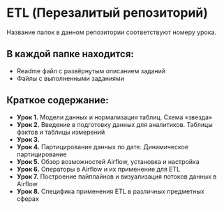# ETL (Перезалитый репозиторий)

Название папок в данном репозитории соответствуют номеру урока.

## В каждой папке находится:
  - Readme файл с развёрнутым описанием заданий
  - Файлы с выполненными заданиями

## Краткое содержание:
- **Урок 1.** Модели данных и нормализация таблиц. Схема «звезда»
- **Урок 2.** Введение в подготовку данных для аналитиков. Таблицы фактов и таблицы измерений
- **Урок 3.** 
- **Урок 4.** Партицирование данных по дате. Динамическое партицирование
- **Урок 5.** Обзор возможностей Airflow, установка и настройка
- **Урок 6.** Операторы в Airflow и их применение для ETL
- **Урок 7.** Построение пайплайнов и визуализация потоков данных в Airflow
- **Урок 8.** Специфика применения ETL в различных предметных сферах
